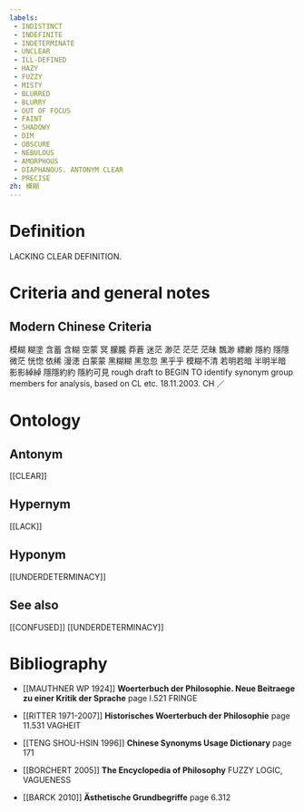 ```yaml
---
labels: 
 - INDISTINCT
 - INDEFINITE
 - INDETERMINATE
 - UNCLEAR
 - ILL-DEFINED
 - HAZY
 - FUZZY
 - MISTY
 - BLURRED
 - BLURRY
 - OUT OF FOCUS
 - FAINT
 - SHADOWY
 - DIM
 - OBSCURE
 - NEBULOUS
 - AMORPHOUS
 - DIAPHANOUS. ANTONYM CLEAR
 - PRECISE
zh: 模糊
---
```


# Definition
LACKING CLEAR DEFINITION.
# Criteria and general notes
## Modern Chinese Criteria
模糊
糊塗
含蓄
含糊
空蒙
冥
朦朧
莽蒼
迷茫
渺茫
茫茫
茫昧
飄渺
縹緲
隱約
隱隱
微茫
恍惚
依稀
漫漶
白蒙蒙
黑糊糊
黑忽忽
黑乎乎
模糊不清
若明若暗
半明半暗
影影綽綽
隱隱約約
隱約可見
rough draft to BEGIN TO identify synonym group members for analysis, based on CL etc. 18.11.2003. CH ／
# Ontology

## Antonym
[[CLEAR]]
## Hypernym
[[LACK]]
## Hyponym
[[UNDERDETERMINACY]]
## See also
[[CONFUSED]]
[[UNDERDETERMINACY]]
# Bibliography
- [[MAUTHNER WP 1924]]
**Woerterbuch der Philosophie. Neue Beitraege zu einer Kritik der Sprache** page I.521
FRINGE
- [[RITTER 1971-2007]]
**Historisches Woerterbuch der Philosophie** page 11.531
VAGHEIT
- [[TENG SHOU-HSIN 1996]]
**Chinese Synonyms Usage Dictionary** page 171

- [[BORCHERT 2005]]
**The Encyclopedia of Philosophy** 
FUZZY LOGIC, VAGUENESS
- [[BARCK 2010]]
**Ästhetische Grundbegriffe** page 6.312

